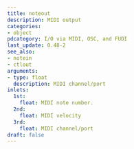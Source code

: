 ```yaml
---
title: noteout
description: MIDI output
categories:
- object
pdcategory: I/O via MIDI, OSC, and FUDI
last_update: 0.48-2
see_also:
- notein
- ctlout
arguments:
- type: float
  description: MIDI channel/port
inlets:
  1st:
    float: MIDI note number.
  2nd:
    float: MIDI velocity
  3rd:
    float: MIDI channel/port
draft: false
---
```


